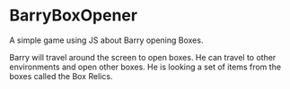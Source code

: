 # BarryBoxOpener
A simple game using JS about Barry opening Boxes.

Barry will travel around the screen to open boxes. He can travel to other environments and open other boxes. He is looking a set of items from the boxes called the Box Relics.
